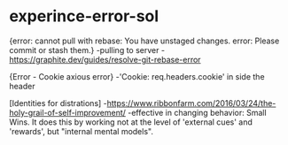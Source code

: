 # experince-error-sol

{error: cannot pull with rebase: You have unstaged changes.
error: Please commit or stash them.}
      -pulling to server - https://graphite.dev/guides/resolve-git-rebase-error

{Error - Cookie axious error}
        -'Cookie: req.headers.cookie' in side the header


[Identities for distrations]
         -https://www.ribbonfarm.com/2016/03/24/the-holy-grail-of-self-improvement/
         -effective in changing behavior: Small Wins. It does this by working not at the level of 'external cues' and 'rewards', but "internal mental models".

        
